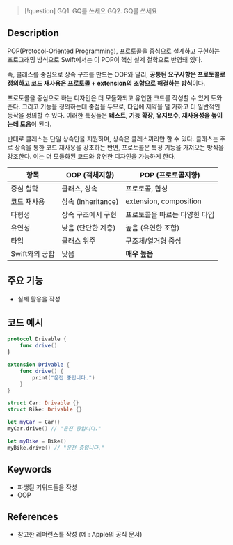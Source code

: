 >[!question]
>GQ1. GQ를 쓰세요
>GQ2. GQ를 쓰세요

## Description

POP(Protocol-Oriented Programming), 프로토콜을 중심으로 설계하고 구현하는 프로그래밍 방식으로 Swift에서는 이 POP이 핵심 설계 철학으로 반영돼 있다.

즉, 클래스를 중심으로 상속 구조를 만드는 OOP와 달리, **공통된 요구사항은 프로토콜로 정의하고 코드 재사용은 프로토콜 + extension의 조합으로 해결하는 방식**이다.

프로토콜을 중심으로 하는 디자인은 더 모듈화되고 유연한 코드를 작성할 수 있게 도와준다. 그리고 기능을 정의하는데 중점을 두므로, 타입에 제약을 덜 가하고 더 일반적인 동작을 정의할 수 있다. 이러한 특징들은 **테스트, 기능 확장, 유지보수, 재사용성을 높이는데 도움**이 된다.

반대로 클래스는 단일 상속만을 지원하며, 상속은 클래스끼리만 할 수 있다. 클래스는 주로 상속을 통한 코드 재사용을 강조하는 반면, 프로토콜은 특정 기능을 가져오는 방식을 강조한다. 이는 더 모듈화된 코드와 유연한 디자인을 가능하게 한다.

| **항목**     | **OOP (객체지향)**   | **POP (프로토콜지향)**       |
| ---------- | ---------------- | ---------------------- |
| 중심 철학      | 클래스, 상속          | 프로토콜, 합성               |
| 코드 재사용     | 상속 (Inheritance) | extension, composition |
| 다형성        | 상속 구조에서 구현       | 프로토콜을 따르는 다양한 타입       |
| 유연성        | 낮음 (단단한 계층)      | 높음 (유연한 조합)            |
| 타입         | 클래스 위주           | 구조체/열거형 중심             |
| Swift와의 궁합 | 낮음               | **매우 높음**              |

## 주요 기능
+ 실제 활용을 작성

## 코드 예시
```swift
protocol Drivable {
    func drive()
}

extension Drivable {
    func drive() {
        print("운전 중입니다.")
    }
}

struct Car: Drivable {}
struct Bike: Drivable {}

let myCar = Car()
myCar.drive() // "운전 중입니다."

let myBike = Bike()
myBike.drive() // "운전 중입니다."
```


## Keywords
+ 파생된 키워드들을 작성
+ OOP

## References
- 참고한 레퍼런스를 작성 (예 : Apple의 공식 문서)